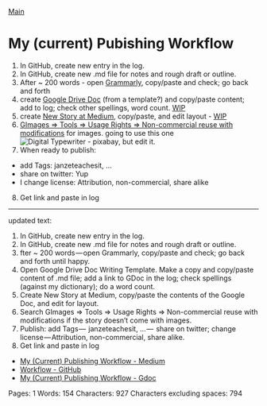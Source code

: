 [Main](./readme.md)

# My (current) Pubishing Workflow

1. In GitHub, create new entry in the log.
2. In GitHub, create new .md file for notes and rough draft or outline.
3. After ~ 200 words - open [Grammarly](https://app.grammarly.com), copy/paste and check; go back and forth
4. create [Google Drive Doc](https://drive.google.com/open?id=12HMHbp8NEsiuH6AIHkAd4ZdGApVBny8XSR5UNnhTOGE) (from a template?) and copy/paste content; add to log; check other spellings, word count. [WIP](https://docs.google.com/document/d/1ZD4PGwJZzWoqW0op21N04Md8dOVg73QJX393qK-3acs/edit)
5. create [New Story at Medium](https://medium.com/new-story), copy/paste, and edit layout - [WIP](https://medium.com/@janzeteachesit/workflow-a043e9cd3272)
6. [GImages => Tools => Usage Rights => Non-commercial reuse with modifications](https://www.google.ca/search?site=&tbm=isch&source=hp&biw=1050&bih=1535&q=writing&oq=writing&gs_l=img.3..35i39k1j0l9.3740.4602.0.5147.8.8.0.0.0.0.51.309.7.7.0....0...1.1.64.img..1.7.305.0.uKI6HM6QkmA#q=writing&tbs=sur:fm&tbm=isch) for images. going to use this one ![Digital Typewriter - pixabay](https://cdn.pixabay.com/photo/2014/10/22/15/29/typewriter-498105_960_720.jpg), but edit it.
7. When ready to publish: 
  * add Tags: janzeteachesit, …
  * share on twitter: Yup
  * I change license: Attribution, non-commercial, share alike
8. Get link and paste in log


---
updated text:
1. In GitHub, create new entry in the log.
2. In GitHub, create new .md file for notes and rough draft or outline.
3. fter ~ 200 words — open Grammarly, copy/paste and check; go back and forth until happy.
4. Open Google Drive Doc Writing Template. Make a copy and copy/paste content of .md file; add a link to GDoc in the log; check spellings (against my dictionary); do a word count. 
5. Create New Story at Medium, copy/paste the contents of the Google Doc, and edit for layout.
6. Search GImages => Tools => Usage Rights => Non-commercial reuse with modifications if the story doesn’t come with images.
7. Publish: add Tags —  janzeteachesit, … —  share on twitter; change license — Attribution, non-commercial, share alike.
8. Get link and paste in log


* [My (Current) Publishing Workflow - Medium](https://medium.com/@janzeteachesit/my-current-publishing-workflow-a043e9cd3272)
* [Workflow - GitHub](./004-writing-workflow.md)
* [My (Current) Publishing Workflow - Gdoc ](https://docs.google.com/document/d/1ZD4PGwJZzWoqW0op21N04Md8dOVg73QJX393qK-3acs/edit)

Pages: 1
Words: 154
Characters: 927
Characters excluding spaces: 794







